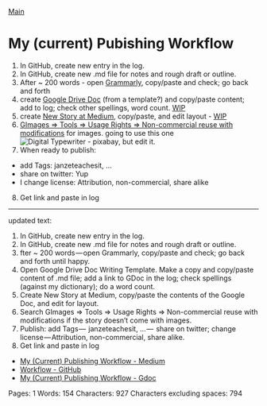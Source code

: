 [Main](./readme.md)

# My (current) Pubishing Workflow

1. In GitHub, create new entry in the log.
2. In GitHub, create new .md file for notes and rough draft or outline.
3. After ~ 200 words - open [Grammarly](https://app.grammarly.com), copy/paste and check; go back and forth
4. create [Google Drive Doc](https://drive.google.com/open?id=12HMHbp8NEsiuH6AIHkAd4ZdGApVBny8XSR5UNnhTOGE) (from a template?) and copy/paste content; add to log; check other spellings, word count. [WIP](https://docs.google.com/document/d/1ZD4PGwJZzWoqW0op21N04Md8dOVg73QJX393qK-3acs/edit)
5. create [New Story at Medium](https://medium.com/new-story), copy/paste, and edit layout - [WIP](https://medium.com/@janzeteachesit/workflow-a043e9cd3272)
6. [GImages => Tools => Usage Rights => Non-commercial reuse with modifications](https://www.google.ca/search?site=&tbm=isch&source=hp&biw=1050&bih=1535&q=writing&oq=writing&gs_l=img.3..35i39k1j0l9.3740.4602.0.5147.8.8.0.0.0.0.51.309.7.7.0....0...1.1.64.img..1.7.305.0.uKI6HM6QkmA#q=writing&tbs=sur:fm&tbm=isch) for images. going to use this one ![Digital Typewriter - pixabay](https://cdn.pixabay.com/photo/2014/10/22/15/29/typewriter-498105_960_720.jpg), but edit it.
7. When ready to publish: 
  * add Tags: janzeteachesit, …
  * share on twitter: Yup
  * I change license: Attribution, non-commercial, share alike
8. Get link and paste in log


---
updated text:
1. In GitHub, create new entry in the log.
2. In GitHub, create new .md file for notes and rough draft or outline.
3. fter ~ 200 words — open Grammarly, copy/paste and check; go back and forth until happy.
4. Open Google Drive Doc Writing Template. Make a copy and copy/paste content of .md file; add a link to GDoc in the log; check spellings (against my dictionary); do a word count. 
5. Create New Story at Medium, copy/paste the contents of the Google Doc, and edit for layout.
6. Search GImages => Tools => Usage Rights => Non-commercial reuse with modifications if the story doesn’t come with images.
7. Publish: add Tags —  janzeteachesit, … —  share on twitter; change license — Attribution, non-commercial, share alike.
8. Get link and paste in log


* [My (Current) Publishing Workflow - Medium](https://medium.com/@janzeteachesit/my-current-publishing-workflow-a043e9cd3272)
* [Workflow - GitHub](./004-writing-workflow.md)
* [My (Current) Publishing Workflow - Gdoc ](https://docs.google.com/document/d/1ZD4PGwJZzWoqW0op21N04Md8dOVg73QJX393qK-3acs/edit)

Pages: 1
Words: 154
Characters: 927
Characters excluding spaces: 794







